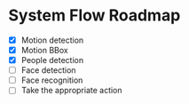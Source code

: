 
# System Flow Roadmap

- [x] Motion detection 
- [x] Motion BBox  
- [x] People detection
- [ ] Face detection
- [ ] Face recognition
- [ ] Take the appropriate action
